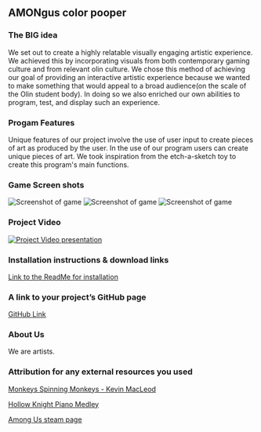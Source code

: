 ## AMONgus color pooper
### The BIG idea
We set out to create a highly relatable visually engaging artistic experience. We achieved this by incorporating visuals from both contemporary gaming culture and from relevant olin culture. We chose this method of achieving our goal of providing an interactive artistic experience because we wanted to make something that would appeal to a broad audience(on the scale of the Olin student body). In doing so we also enriched our own abilities to program, test, and display such an experience.

### Progam Features
Unique features of our project involve the use of user input to create pieces of art as produced by the user. In the use of our program users can create unique pieces of art. We took inspiration from the etch-a-sketch toy to create this program's main functions.

### Game Screen shots
![Screenshot of game](/least-github-pages/assets/logo.png)
![Screenshot of game](/least-github-pages/assets/logo.png)
![Screenshot of game](/least-github-pages/assets/logo.png)

### Project Video
[![Project Video presentation](https://img.youtube.com/vi/NDLtrcCaCQw/0.jpg)](https://www.youtube.com/watch?v=NDLtrcCaCQw)
### Installation instructions & download links
[Link to the ReadMe for installation](https://github.com/JakobFinci/AMONgus-color-pooper/blob/main/README.md#installation)
### A link to your project’s GitHub page
[GitHub Link](https://github.com/JakobFinci/AMONgus-color-pooper)
### About Us
We are artists.
### Attribution for any external resources you used
[Monkeys Spinning Monkeys - Kevin MacLeod](https://www.youtube.com/watch?v=cMTEcjwKIQw)

[Hollow Knight Piano Medley](https://www.youtube.com/watch?v=OjfJpUZy4Dk)

[Among Us steam page](https://store.steampowered.com/app/945360/Among_Us/)
